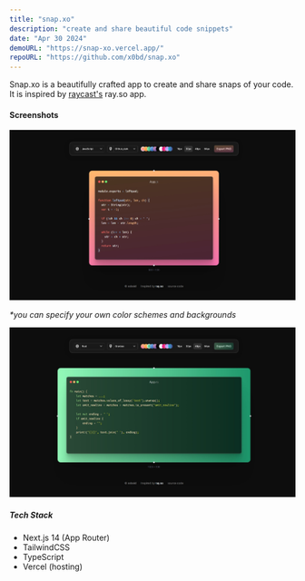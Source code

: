 ```yaml
---
title: "snap.xo"
description: "create and share beautiful code snippets"
date: "Apr 30 2024"
demoURL: "https://snap-xo.vercel.app/"
repoURL: "https://github.com/x0bd/snap.xo"
---
```


Snap.xo is a beautifully crafted app to create and share snaps of your code. It is inspired by [raycast's](https://raycast.com) ray.so app.

#### Screenshots

![snap.xo](./snap.jpeg)

_\*you can specify your own color schemes and backgrounds_

![snap.xo](./snap2.jpeg)

##### Tech Stack

-   Next.js 14 (App Router)
-   TailwindCSS
-   TypeScript
-   Vercel (hosting)
